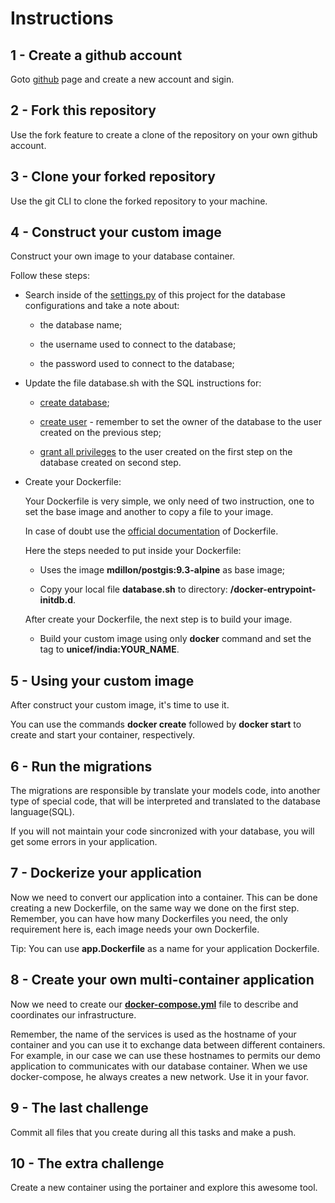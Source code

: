 # Instructions

## 1 - Create a github account

Goto [github](https://github.com) page and create a new account and sigin.

## 2 - Fork this repository

Use the fork feature to create a clone of the repository on your own github account.

## 3 - Clone your forked repository

Use the git CLI to clone the forked repository to your machine.

## 4 - Construct your custom image

Construct your own image to your database container.

Follow these steps:

* Search inside of the [settings.py](https://github.com/unicefindia/demo/blob/master/demo/settings.py) of this project for the database configurations and take a note about:

  * the database name;

  * the username used to connect to the database;

  * the password used to connect to the database;

* Update the file database.sh with the SQL instructions for:

  * [create database](https://www.postgresql.org/docs/9.3/static/sql-createdatabase.html);

  * [create user](https://www.postgresql.org/docs/9.3/static/sql-createuser.html) - remember to set the owner of the database to the user created on the previous step;

  * [grant all privileges](https://www.postgresql.org/docs/9.3/static/sql-grant.html) to the user created on the first step on the database created on second step.

* Create your Dockerfile:

  Your Dockerfile is very simple, we only need of two instruction, one to set the base image and another to copy a file to your image.

  In case of doubt use the [official documentation](https://docs.docker.com/engine/reference/builder/) of Dockerfile.

  Here the steps needed to put inside your Dockerfile:

  * Uses the image **mdillon/postgis:9.3-alpine** as base image;

  * Copy your local file **database.sh** to directory: **/docker-entrypoint-initdb.d**.

  After create your Dockerfile, the next step is to build your image.

  * Build your custom image using only **docker** command and set the tag to **unicef/india:YOUR_NAME**.

## 5 - Using your custom image

After construct your custom image, it's time to use it.

You can use the commands **docker create** followed by **docker start** to create and start your container, respectively.

## 6 - Run the migrations

The migrations are responsible by translate your models code, into another type of special code, that will be interpreted and translated to the database language(SQL).

If you will not maintain your code sincronized with your database, you will get some errors in your application.

## 7 - Dockerize your application

Now we need to convert our application into a container. This can be done creating a new Dockerfile, on the same way we done on the first step. Remember, you can have how many Dockerfiles you need, the only requirement here is, each image needs your own Dockerfile.

Tip: You can use **app.Dockerfile** as a name for your application Dockerfile.

## 8 - Create your own multi-container application

Now we need to create our [**docker-compose.yml**](https://docs.docker.com/compose/) file to describe and coordinates our infrastructure.

Remember, the name of the services is used as the hostname of your container and you can use it to exchange data between different containers. For example, in our case we can use these hostnames to permits our demo application to communicates with our database container. When we use docker-compose, he always creates a new network. Use it in your favor.

## 9 - The last challenge

Commit all files that you create during all this tasks and make a push.

## 10 - The extra challenge

Create a new container using the portainer and explore this awesome tool.
